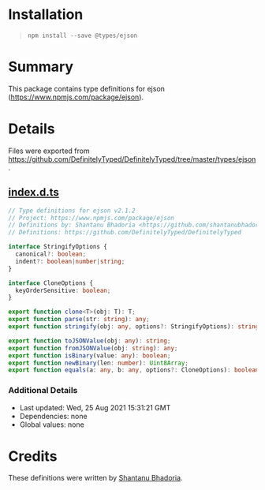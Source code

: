 # Installation
> `npm install --save @types/ejson`

# Summary
This package contains type definitions for ejson (https://www.npmjs.com/package/ejson).

# Details
Files were exported from https://github.com/DefinitelyTyped/DefinitelyTyped/tree/master/types/ejson.
## [index.d.ts](https://github.com/DefinitelyTyped/DefinitelyTyped/tree/master/types/ejson/index.d.ts)
````ts
// Type definitions for ejson v2.1.2
// Project: https://www.npmjs.com/package/ejson
// Definitions by: Shantanu Bhadoria <https://github.com/shantanubhadoria>
// Definitions: https://github.com/DefinitelyTyped/DefinitelyTyped

interface StringifyOptions {
  canonical?: boolean;
  indent?: boolean|number|string;
}

interface CloneOptions {
  keyOrderSensitive: boolean;
}

export function clone<T>(obj: T): T;
export function parse(str: string): any;
export function stringify(obj: any, options?: StringifyOptions): string;

export function toJSONValue(obj: any): string;
export function fromJSONValue(obj: string): any;
export function isBinary(value: any): boolean;
export function newBinary(len: number): Uint8Array;
export function equals(a: any, b: any, options?: CloneOptions): boolean;

````

### Additional Details
 * Last updated: Wed, 25 Aug 2021 15:31:21 GMT
 * Dependencies: none
 * Global values: none

# Credits
These definitions were written by [Shantanu Bhadoria](https://github.com/shantanubhadoria).
